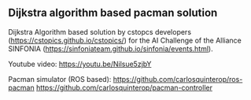 ## Dijkstra algorithm based pacman solution

Dijkstra Algorithm based solution by cstopcs developers (https://cstopics.github.io/cstopics/) for the AI Challenge of the Alliance SINFONIA (https://sinfoniateam.github.io/sinfonia/events.html).

Youtube video:
https://youtu.be/Nilsue5zjbY

Pacman simulator (ROS based):
https://github.com/carlosquinterop/ros-pacman
https://github.com/carlosquinterop/pacman-controller
